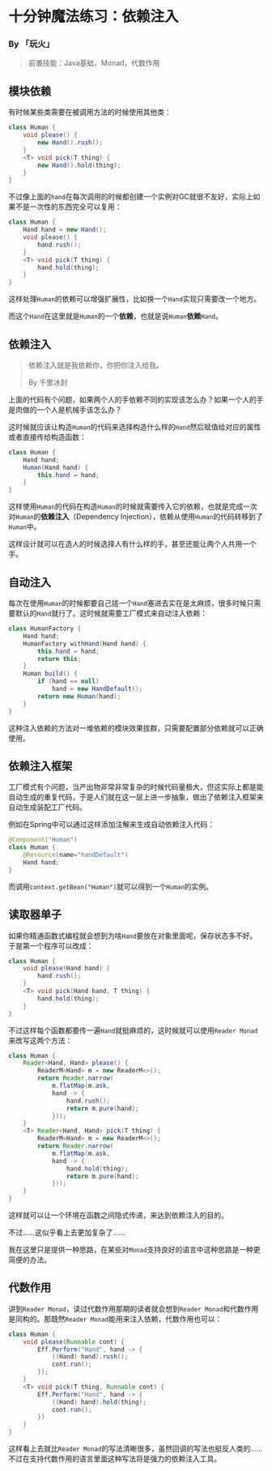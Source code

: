 # 十分钟魔法练习：依赖注入

### By 「玩火」

> 前置技能：Java基础，Monad，代数作用

## 模块依赖

有时候某些类需要在被调用方法的时候使用其他类：

```java
class Human {
    void please() {
        new Hand().rush();
    }
    <T> void pick(T thing) {
        new Hand().hold(thing);
    }
}
```

不过像上面的`hand`在每次调用的时候都创建一个实例对GC就很不友好，实际上如果不是一次性的东西完全可以复用：

```java
class Human {
    Hand hand = new Hand();
    void please() {
        hand.rush();
    }
    <T> void pick(T thing) {
        hand.hold(thing);
    }
}
```

这样处理`Human`的依赖可以增强扩展性，比如换一个`Hand`实现只需要改一个地方。

而这个`Hand`在这里就是`Human`的一个**依赖**，也就是说`Human`**依赖**`Hand`。

## 依赖注入

> 依赖注入就是我依赖你，你把你注入给我。
>
> By 千里冰封

上面的代码有个问题，如果两个人的手依赖不同的实现该怎么办？如果一个人的手是肉做的一个人是机械手该怎么办？

这时候就应该让构造`Human`的代码来选择构造什么样的`Hand`然后赋值给对应的属性或者直接传给构造函数：

```java
class Human {
    Hand hand;
    Human(Hand hand) {
        this.hand = hand;
    }
}
```

这样使用`Human`的代码在构造`Human`的时候就需要传入它的依赖，也就是完成一次对`Human`的**依赖注入**（Dependency Injection），依赖从使用`Human`的代码转移到了`Human`中。

这样设计就可以在造人的时候选择人有什么样的手，甚至还能让两个人共用一个手。

## 自动注入

每次在使用`Human`的时候都要自己搓一个`Hand`塞进去实在是太麻烦，很多时候只需要默认的`Hand`就行了。这时候就需要工厂模式来自动注入依赖：

```java
class HumanFactory {
    Hand hand;
    HumanFactory withHand(Hand hand) {
        this.hand = hand;
        return this;
    }
    Human build() {
        if (hand == null) 
            hand = new HandDefault();
        return new Human(hand);
    }
}
```

这种注入依赖的方法对一堆依赖的模块效果拔群，只需要配置部分依赖就可以正确使用。

## 依赖注入框架

工厂模式有个问题，当产出物非常非常复杂的时候代码量极大，但这实际上都是能自动生成的重复代码，于是人们就在这一层上进一步抽象，做出了依赖注入框架来自动生成装配工厂代码。

例如在Spring中可以通过这样添加注解来生成自动依赖注入代码：

```java
@Component("Human")
class Human {
    @Resource(name="handDefault")
    Hand hand;
}
```

而调用`context.getBean("Human")`就可以得到一个`Human`的实例。

## 读取器单子

如果你精通函数式编程就会想到为啥`Hand`要放在对象里面呢，保存状态多不好。于是第一个程序可以改成：

```java
class Human {
    void please(Hand hand) {
        hand.rush();
    }
    <T> void pick(Hand hand, T thing) {
        hand.hold(thing);
    }
}
```

不过这样每个函数都要传一遍`Hand`就挺麻烦的，这时候就可以使用`Reader Monad`来改写这两个方法：

```java
class Human {
    Reader<Hand, Hand> please() {
        ReaderM<Hand> m = new ReaderM<>();
        return Reader.narrow(
            m.flatMap(m.ask,
            hand -> {
                hand.rush();
                return m.pure(hand);
            }));
    }
    <T> Reader<Hand, Hand> pick(T thing) {
        ReaderM<Hand> m = new ReaderM<>();
        return Reader.narrow(
            m.flatMap(m.ask,
            hand -> {
                hand.hold(thing);
                return m.pure(hand);
            }));
    }
}
```

这样就可以让一个环境在函数之间隐式传递，来达到依赖注入的目的。

不过……这似乎看上去更加复杂了……

我在这里只是提供一种思路，在某些对`Monad`支持良好的语言中这种思路是一种更简便的办法。

## 代数作用

讲到`Reader Monad`，读过代数作用那期的读者就会想到`Reader Monad`和代数作用是同构的。那既然`Reader Monad`能用来注入依赖，代数作用也可以：

```java
class Human {
    void please(Runnable cont) {
        Eff.Perform("Hand", hand -> {
            ((Hand) hand).rush();
            cont.run();
        });
    }
    <T> void pick(T thing, Runnable cont) {
        Eff.Perform("Hand", hand -> {
            ((Hand) hand).hold(thing);
            cont.run();
        })
    }
}
```

这样看上去就比`Reader Monad`的写法清晰很多，虽然回调的写法也挺反人类的……不过在支持代数作用的语言里面这种写法将是强力的依赖注入工具。
